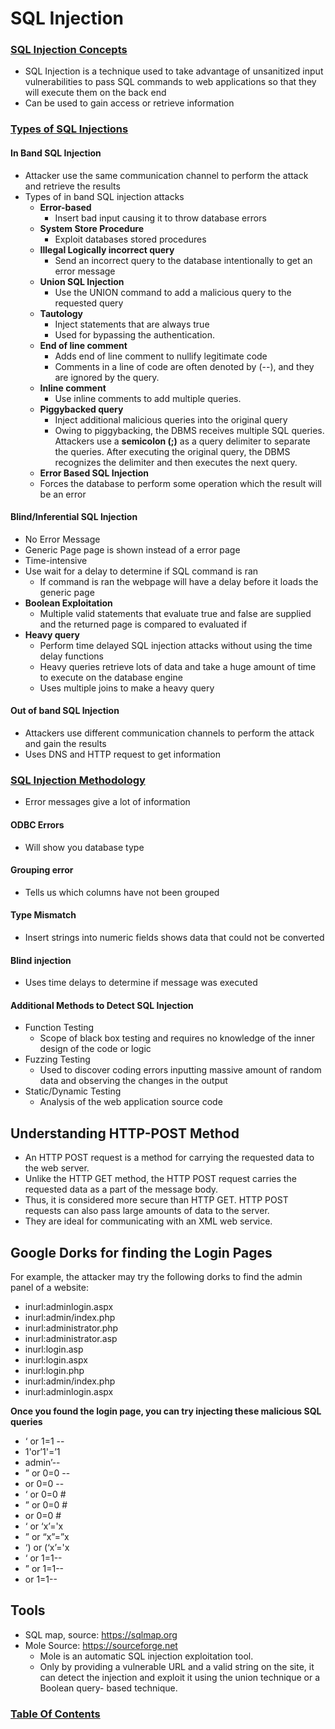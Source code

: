 # SQL Injection

### <u>SQL Injection Concepts</u>
 - SQL Injection is a technique used to take advantage of unsanitized input vulnerabilities to pass SQL commands to web applications so that they will execute them on the back end
 - Can be used to gain access or retrieve information

### <u>Types of SQL Injections</u>

#### In Band SQL Injection
 - Attacker use the same communication channel to perform the attack and retrieve the results
 - Types of in band SQL injection attacks
   - **Error-based**
     - Insert bad input causing it to throw database errors
   - **System Store Procedure**
     - Exploit databases stored procedures
   - **Illegal Logically incorrect query**
     - Send an incorrect query to the database intentionally to get an error message 
   - **Union SQL Injection**
     - Use the UNION command to add a malicious query to the requested query
   - **Tautology**
     - Inject statements that are always true
     - Used for bypassing the authentication.
   - **End  of line comment**
     - Adds end of line comment to nullify  legitimate  code 
     - Comments in a line of code are often denoted by (--), and they are ignored by the query. 
   - **Inline comment**
     - Use inline comments to add multiple queries.
   - **Piggybacked query**
     - Inject additional malicious queries into the original query
     - Owing to piggybacking, the DBMS receives multiple SQL queries. Attackers use a **semicolon (;)** as a query delimiter to separate the queries. After executing          the original query, the DBMS recognizes the delimiter and then executes the next query.
   - **Error Based SQL Injection**
   - Forces the database to perform some operation which the result will be an error
 
 #### Blind/Inferential SQL Injection
   - No Error Message
   - Generic Page page is shown instead of a error page 
   - Time-intensive
   - Use wait for a delay to determine if SQL command is ran
     - If command is ran the webpage will have a delay before it loads the generic page
   - **Boolean Exploitation**
     - Multiple valid statements that evaluate true and false are supplied and the returned page is compared to evaluated if 
   - **Heavy query**
     - Perform time delayed SQL injection attacks without using the time delay functions
     - Heavy queries retrieve lots of data and take a huge amount of time to execute on the database engine
     - Uses multiple joins to make a heavy query
     
#### Out of band SQL Injection
 - Attackers use different communication channels to perform the attack and gain the results
 - Uses DNS and HTTP request to get information

### <u>SQL Injection Methodology</u>
 - Error messages give a lot of information
#### ODBC Errors
 - Will show you database type
#### Grouping error
 - Tells us which columns have not been grouped
#### Type Mismatch
 - Insert strings into numeric fields shows data that could not be converted
#### Blind injection
 - Uses time delays to determine if message was executed
#### Additional Methods to Detect SQL Injection
 - Function Testing
   - Scope of black box testing and requires no knowledge of the inner design of the code or logic
 - Fuzzing Testing
   - Used to discover coding errors inputting massive amount of random data and observing the changes in the output
 - Static/Dynamic Testing
   - Analysis of the web application source code
  
  ## Understanding HTTP-POST Method
  - An HTTP POST request is a method for carrying the requested data to the web server.
  - Unlike the HTTP GET method, the HTTP POST request carries the requested data as a part of the message body.
  - Thus, it is considered more secure than HTTP GET. HTTP POST requests can also pass large amounts of data to the server.
  - They are ideal for communicating with an XML web service.

## Google Dorks for finding the Login Pages
For example, the attacker may try the following dorks to find the admin panel of a website: 
- inurl:adminlogin.aspx 
- inurl:admin/index.php
- inurl:administrator.php
- inurl:administrator.asp
- inurl:login.asp
- inurl:login.aspx
- inurl:login.php
- inurl:admin/index.php
- inurl:adminlogin.aspx

**Once you found the login page, you can try injecting these malicious SQL queries**
- ‘ or 1=1 --
- 1'or’1'=’1
- admin’--
- ” or 0=0 --
- or 0=0 --
- ‘ or 0=0 #
- ” or 0=0 #
- or 0=0 #
- ‘ or ‘x’='x
- ” or “x”=”x
- ‘) or (‘x’='x
- ‘ or 1=1--
- ” or 1=1--
- or 1=1--

## Tools
- SQL map, source: https://sqlmap.org
- Mole Source: https://sourceforge.net
  - Mole is an automatic SQL injection exploitation tool.
  - Only by providing a vulnerable URL and a valid string on the site, it can detect the injection and exploit it using the union technique or a Boolean query-         based technique.

### [Table Of Contents](https://karsyboy.github.io/CEHv10_Ultimate_Study_Guide/)
